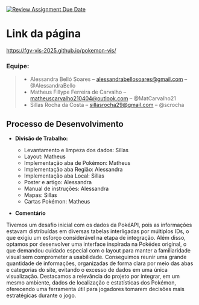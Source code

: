 [![Review Assignment Due Date](https://classroom.github.com/assets/deadline-readme-button-22041afd0340ce965d47ae6ef1cefeee28c7c493a6346c4f15d667ab976d596c.svg)](https://classroom.github.com/a/DlYL7vDj)

# Link da página

https://fgv-vis-2025.github.io/pokemon-vis/

### **Equipe:**  
> - Alessandra Belló Soares – alessandrabellosoares@gmail.com – @AlessandraBello  
> - Matheus Fillype Ferreira de Carvalho – matheuscarvalho210404@outlook.com – @MatCarvalho21  
> - Sillas Rocha da Costa – sillasrocha29@gmail.com – @scrocha

## Processo de Desenvolvimento

- **Divisão de Trabalho:**  
  - Levantamento e limpeza dos dados: Sillas
  - Layout: Matheus
  - Implementação aba de Pokémon: Matheus
  - Implementação aba Região: Alessandra
  - Implementação aba Local: Sillas
  - Poster e artigo: Alessandra
  - Manual de instruções: Alessandra
  - Mapas: Sillas
  - Cartas Pokémon: Matheus

 - **Comentário**

Tivemos um desafio inicial com os dados da PokéAPI, pois as informações estavam distribuídas em diversas tabelas interligadas por múltiplos IDs, o que exigiu um esforço considerável na etapa de integração. Além disso, optamos por desenvolver uma interface inspirada na Pokédex original, o que demandou cuidado especial com o layout para manter a familiaridade visual sem comprometer a usabilidade. Conseguimos reunir uma grande quantidade de informações, organizadas de forma clara por meio das abas e categorias do site, evitando o excesso de dados em uma única visualização. Destacamos a relevância do projeto por integrar, em um mesmo ambiente, dados de localização e estatísticas dos Pokémon, oferecendo uma ferramenta útil para jogadores tomarem decisões mais estratégicas durante o jogo.
